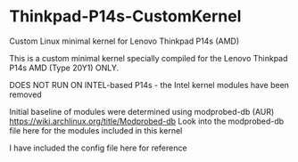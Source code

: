 # Thinkpad-P14s-CustomKernel
Custom Linux minimal kernel for Lenovo Thinkpad P14s (AMD)

This is a custom minimal kernel specially compiled for the Lenovo Thinkpad P14s AMD (Type 20Y1) ONLY. 

DOES NOT RUN ON INTEL-based P14s - the Intel kernel modules have been removed

Initial baseline of modules were determined using modprobed-db (AUR) https://wiki.archlinux.org/title/Modprobed-db 
Look into the modprobed-db file here for the modules included in this kernel

I have included the config file here for reference

